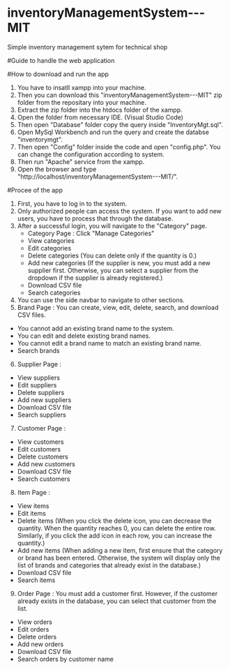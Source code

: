 # inventoryManagementSystem---MIT

Simple inventory management sytem for technical shop

#Guide to handle the web application

#How to download and run the app

1. You have to insatll xampp into your machine.
2. Then you can download this "inventoryManagementSystem---MIT" zip folder from the repositary into your machine.
3. Extract the zip folder into the htdocs folder of the xampp.
4. Open the folder from necessary IDE. (Visual Studio Code)
5. Then open "Database" folder copy the query inside "InventoryMgt.sql".
6. Open MySql Workbench and run the query and create the databse "inventorymgt".
7. Then open "Config" folder inside the code and open "config.php". You can change the configuration according to system.
8. Then run "Apache" service from the xampp.
9. Open the browser and type "http://localhost/inventoryManagementSystem---MIT/".

#Procee of the app

1. First, you have to log in to the system.
2. Only authorized people can access the system. If you want to add new users, you have to process that through the database.
3. After a successful login, you will navigate to the "Category" page.
   - Category Page : Click "Manage Categories"
   - View categories
   - Edit categories
   - Delete categories (You can delete only if the quantity is 0.)
   - Add new categories (If the supplier is new, you must add a new supplier first. Otherwise, you can select a supplier from the dropdown if the supplier is already registered.)
   - Download CSV file
   - Search categories
4. You can use the side navbar to navigate to other sections.
5. Brand Page : You can create, view, edit, delete, search, and download CSV files.

- You cannot add an existing brand name to the system.
- You can edit and delete existing brand names.
- You cannot edit a brand name to match an existing brand name.
- Search brands

6.  Supplier Page :

- View suppliers
- Edit suppliers
- Delete suppliers
- Add new suppliers
- Download CSV file
- Search suppliers

7.  Customer Page :

- View customers
- Edit customers
- Delete customers
- Add new customers
- Download CSV file
- Search customers

8.  Item Page :

- View items
- Edit items
- Delete items (When you click the delete icon, you can decrease the quantity. When the quantity reaches 0, you can delete the entire row. Similarly, if you click the add icon in each row, you can increase the quantity.)
- Add new items (When adding a new item, first ensure that the category or brand has been entered. Otherwise, the system will display only the list of brands and categories that already exist in the database.)
- Download CSV file
- Search items

9.  Order Page : You must add a customer first. However, if the customer already exists in the database, you can select that customer from the list.

- View orders
- Edit orders
- Delete orders
- Add new orders
- Download CSV file
- Search orders by customer name
